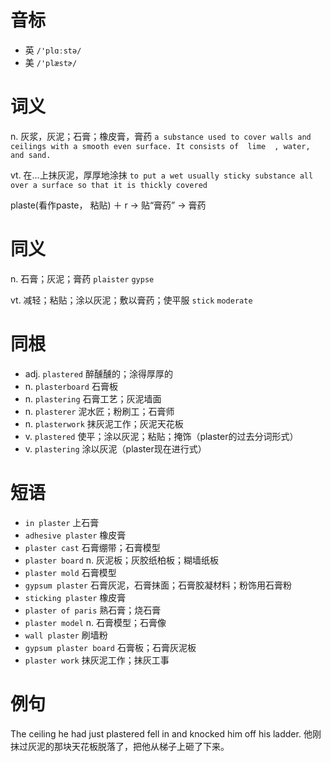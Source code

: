 # 音标

- 英 `/'plɑːstə/`
- 美 `/'plæstɚ/`

# 词义

n. 灰浆，灰泥；石膏；橡皮膏，膏药
`a substance used to cover walls and ceilings with a smooth even surface. It consists of  lime  , water, and sand.`

vt. 在…上抹灰泥，厚厚地涂抹
`to put a wet usually sticky substance all over a surface so that it is thickly covered`



plaste(看作paste， 粘贴) ＋ r → 贴“膏药” → 膏药

# 同义

n. 石膏；灰泥；膏药
`plaister` `gypse`

vt. 减轻；粘贴；涂以灰泥；敷以膏药；使平服
`stick` `moderate`

# 同根

- adj. `plastered` 醉醺醺的；涂得厚厚的
- n. `plasterboard` 石膏板
- n. `plastering` 石膏工艺；灰泥墙面
- n. `plasterer` 泥水匠；粉刷工；石膏师
- n. `plasterwork` 抹灰泥工作；灰泥天花板
- v. `plastered` 使平；涂以灰泥；粘贴；掩饰（plaster的过去分词形式）
- v. `plastering` 涂以灰泥（plaster现在进行式）

# 短语

- `in plaster` 上石膏
- `adhesive plaster` 橡皮膏
- `plaster cast` 石膏绷带；石膏模型
- `plaster board` n. 灰泥板；灰胶纸柏板；糊墙纸板
- `plaster mold` 石膏模型
- `gypsum plaster` 石膏灰泥，石膏抹面；石膏胶凝材料；粉饰用石膏粉
- `sticking plaster` 橡皮膏
- `plaster of paris` 熟石膏；烧石膏
- `plaster model` n. 石膏模型；石膏像
- `wall plaster` 刷墙粉
- `gypsum plaster board` 石膏板；石膏灰泥板
- `plaster work` 抹灰泥工作；抹灰工事

# 例句

The ceiling he had just plastered fell in and knocked him off his ladder.
他刚抹过灰泥的那块天花板脱落了，把他从梯子上砸了下来。



